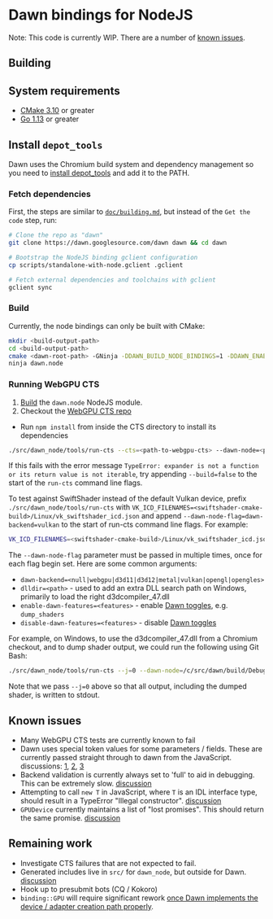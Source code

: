 # Dawn bindings for NodeJS

Note: This code is currently WIP. There are a number of [known issues](#known-issues).

## Building

## System requirements

- [CMake 3.10](https://cmake.org/download/) or greater
- [Go 1.13](https://golang.org/dl/) or greater

## Install `depot_tools`

Dawn uses the Chromium build system and dependency management so you need to [install depot_tools] and add it to the PATH.

[install depot_tools]: http://commondatastorage.googleapis.com/chrome-infra-docs/flat/depot_tools/docs/html/depot_tools_tutorial.html#_setting_up

### Fetch dependencies

First, the steps are similar to [`doc/building.md`](../../docs/building.md), but instead of the `Get the code` step, run:

```sh
# Clone the repo as "dawn"
git clone https://dawn.googlesource.com/dawn dawn && cd dawn

# Bootstrap the NodeJS binding gclient configuration
cp scripts/standalone-with-node.gclient .gclient

# Fetch external dependencies and toolchains with gclient
gclient sync
```

### Build

Currently, the node bindings can only be built with CMake:

```sh
mkdir <build-output-path>
cd <build-output-path>
cmake <dawn-root-path> -GNinja -DDAWN_BUILD_NODE_BINDINGS=1 -DDAWN_ENABLE_PIC=1
ninja dawn.node
```

### Running WebGPU CTS

1. [Build](#build) the `dawn.node` NodeJS module.
2. Checkout the [WebGPU CTS repo](https://github.com/gpuweb/cts)
  - Run `npm install` from inside the CTS directory to install its dependencies

```sh
./src/dawn_node/tools/run-cts --cts=<path-to-webgpu-cts> --dawn-node=<path-to-dawn.node> [WebGPU CTS query]
```

If this fails with the error message `TypeError: expander is not a function or its return value is not iterable`, try appending `--build=false` to the start of the `run-cts` command line flags.

To test against SwiftShader instead of the default Vulkan device, prefix `./src/dawn_node/tools/run-cts` with `VK_ICD_FILENAMES=<swiftshader-cmake-build>/Linux/vk_swiftshader_icd.json` and append `--dawn-node-flag=dawn-backend=vulkan` to the start of run-cts command line flags. For example:

```sh
VK_ICD_FILENAMES=<swiftshader-cmake-build>/Linux/vk_swiftshader_icd.json ./src/dawn_node/tools/run-cts --cts=<path-to-webgpu-cts> --dawn-node=<path-to-dawn.node> --dawn-node-flag=dawn-backend=vulkan [WebGPU CTS query]
```

The `--dawn-node-flag` parameter must be passed in multiple times, once for each flag begin set. Here are some common arguments:
* `dawn-backend=<null|webgpu|d3d11|d3d12|metal|vulkan|opengl|opengles>`
* `dlldir=<path>` - used to add an extra DLL search path on Windows, primarily to load the right d3dcompiler_47.dll
* `enable-dawn-features=<features>` - enable [Dawn toggles](https://dawn.googlesource.com/dawn/+/refs/heads/main/src/dawn_native/Toggles.cpp), e.g. `dump_shaders`
* `disable-dawn-features=<features>` - disable [Dawn toggles](https://dawn.googlesource.com/dawn/+/refs/heads/main/src/dawn_native/Toggles.cpp)

For example, on Windows, to use the d3dcompiler_47.dll from a Chromium checkout, and to dump shader output, we could run the following using Git Bash:

```sh
./src/dawn_node/tools/run-cts --j=0 --dawn-node=/c/src/dawn/build/Debug/dawn.node --cts=/c/src/gpuweb-cts --dawn-node-flag=dlldir="C:\src\chromium\src\out\Release" --dawn-node-flag=enable-dawn-features=dump_shaders 'webgpu:shader,execution,builtin,abs:integer_builtin_functions,abs_unsigned:storageClass="storage";storageMode="read_write";containerType="vector";isAtomic=false;baseType="u32";type="vec2%3Cu32%3E"'
```

Note that we pass `--j=0` above so that all output, including the dumped shader, is written to stdout.
## Known issues

- Many WebGPU CTS tests are currently known to fail
- Dawn uses special token values for some parameters / fields. These are currently passed straight through to dawn from the JavaScript. discussions: [1](https://dawn-review.googlesource.com/c/dawn/+/64907/5/src/dawn_node/binding/Converter.cpp#167), [2](https://dawn-review.googlesource.com/c/dawn/+/64907/5/src/dawn_node/binding/Converter.cpp#928), [3](https://dawn-review.googlesource.com/c/dawn/+/64909/4/src/dawn_node/binding/GPUTexture.cpp#42)
- Backend validation is currently always set to 'full' to aid in debugging. This can be extremely slow. [discussion](https://dawn-review.googlesource.com/c/dawn/+/64916/4/src/dawn_node/binding/GPU.cpp#25)
- Attempting to call `new T` in JavaScript, where `T` is an IDL interface type, should result in a TypeError "Illegal constructor". [discussion](https://dawn-review.googlesource.com/c/dawn/+/64902/9/src/dawn_node/interop/WebGPU.cpp.tmpl#293)
- `GPUDevice` currently maintains a list of "lost promises". This should return the same promise. [discussion](https://dawn-review.googlesource.com/c/dawn/+/64906/6/src/dawn_node/binding/GPUDevice.h#107)

## Remaining work

- Investigate CTS failures that are not expected to fail.
- Generated includes live in `src/` for `dawn_node`, but outside for Dawn. [discussion](https://dawn-review.googlesource.com/c/dawn/+/64903/9/src/dawn_node/interop/CMakeLists.txt#56)
- Hook up to presubmit bots (CQ / Kokoro)
- `binding::GPU` will require significant rework [once Dawn implements the device / adapter creation path properly](https://dawn-review.googlesource.com/c/dawn/+/64916/4/src/dawn_node/binding/GPU.cpp).
